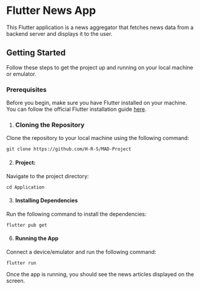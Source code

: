 # Flutter News App

This Flutter application is a news aggregator that fetches news data from a backend server and displays it to the user.

## Getting Started

Follow these steps to get the project up and running on your local machine or emulator.

### Prerequisites

Before you begin, make sure you have Flutter installed on your machine. You can follow the official Flutter installation guide [here](https://flutter.dev/docs/get-started/install).

1. ### Cloning the Repository
Clone the repository to your local machine using the following command:
```
git clone https://github.com/H-R-S/MAD-Project
```

2. #### Project:
Navigate to the project directory:
```
cd Application
```

3. #### Installing Dependencies
Run the following command to install the dependencies:
```
flutter pub get
```

6. #### Running the App
Connect a device/emulator and run the following command:
```
flutter run
```

Once the app is running, you should see the news articles displayed on the screen.

